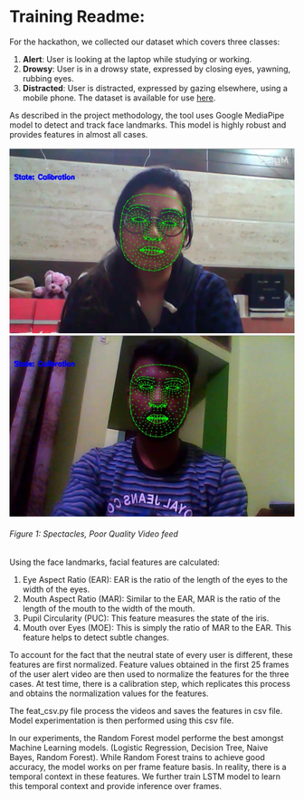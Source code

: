 # Training Readme:

For the hackathon, we collected our dataset which covers three classes:
1. **Alert**: User is looking at the laptop while studying or working. 
2. **Drowsy**: User is in a drowsy state, expressed by closing eyes, yawning, rubbing eyes. 
3. **Distracted**: User is distracted, expressed by gazing elsewhere, using a mobile phone. 
The dataset is available for use [here](https://drive.google.com/drive/folders/1aryWCejRbGSKL75a4LhmK3QosFfeOklb?usp=sharing). 

As described in the project methodology, the tool uses Google MediaPipe model to detect and track face landmarks. This model is highly robust and provides features in almost all cases. 

<img src="https://github.com/Samradh007/sleeplessAcademy/blob/main/assets/face2.jpg" width="600" alt="Spectacles viddeo feed"/>
<img src="https://github.com/Samradh007/sleeplessAcademy/blob/main/assets/face1.jpg" width="600" alt="Low quality video feed"/>


###### Figure 1: Spectacles, Poor Quality Video feed

Using the face landmarks, facial features are calculated:
1. Eye Aspect Ratio (EAR): EAR is the ratio of the length of the eyes to the width of the eyes. 
2. Mouth Aspect Ratio (MAR): Similar to the EAR, MAR is the ratio of the length of the mouth to the width of the mouth. 
3. Pupil Circularity (PUC): This feature measures the state of the iris. 
4. Mouth over Eyes (MOE): This is simply the ratio of MAR to the EAR. This feature helps to detect subtle changes. 

To account for the fact that the neutral state of every user is different, these features are first normalized. Feature values obtained in the first 25 frames of the user alert video are then used to normalize the features for the three cases.
At test time, there is a calibration step, which replicates this process and obtains the normalization values for the features. 

The feat_csv.py file process the videos and saves the features in csv file. Model experimentation is then performed using this csv file. 

In our experiments, the Random Forest model performe the best amongst Machine Learning models. (Logistic Regression, Decision Tree, Naive Bayes, Random Forest). While Random Forest trains to achieve good accuracy, the model works on per frame feature basis. In reality, there is a temporal context in these features. We further train LSTM model to learn this temporal context and provide inference over frames. 

